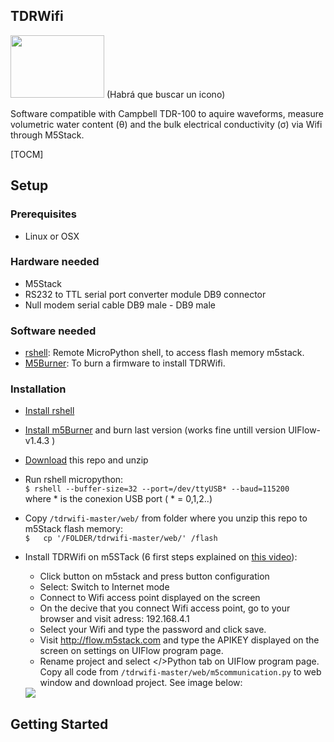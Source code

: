 ## TDRWifi

<img src="https://blogs.protegerse.com/wp-content/imagenes/wifi_krack.png" data-canonical-src="https://gyazo.com/eb5c5741b6a9a16c692170a41a49c858.png" width="150" height="100" />
(Habrá que buscar un icono)

Software compatible with Campbell TDR-100 to aquire waveforms, measure volumetric water content (θ) and the bulk electrical conductivity (σ)  via Wifi through M5Stack.

 [TOCM]

## Setup

### Prerequisites
- Linux or OSX


### Hardware needed
- M5Stack
- RS232 to TTL serial port converter module DB9 connector
- Null modem serial cable DB9 male - DB9 male

### Software needed
- [rshell](https://github.com/dhylands/rshell): Remote MicroPython shell, to access flash memory m5stack.  
- [M5Burner](https://github.com/m5stack/m5-docs/blob/master/docs/en/related_documents/M5Burner.md): To burn a firmware to install TDRWifi.

### Installation
 - [Install rshell ](https://github.com/dhylands/rshell#installation)
 - [Install m5Burner](https://github.com/m5stack/m5-docs/blob/master/docs/en/related_documents/M5Burner.md#m5burner-1) and burn last version (works fine untill version UIFlow-v1.4.3 )
 - [Download](https://github.com/an0nio/tdrwifi/archive/master.zip) this repo and unzip
 - Run rshell micropython:<br/>
    ```$ rshell --buffer-size=32 --port=/dev/ttyUSB* --baud=115200``` <br/>
    where \* is the conexion USB port ( \* = 0,1,2..)
 - Copy `/tdrwifi-master/web/` from folder where you unzip this repo  to m5Stack flash memory:<br/>
    `$   cp '/FOLDER/tdrwifi-master/web/' /flash`
 
- Install TDRWifi on m5STack (6 first steps explained on [this video](https://www.youtube.com/watch?v=UVUprvXjUbA)):
  - Click button on m5stack and press button configuration
  - Select: Switch to Internet mode
  - Connect to Wifi access point displayed on the screen
  - On the decive that you connect Wifi access point, go to your browser and visit adress: 192.168.4.1
  - Select your Wifi and type the password and click save.
  - Visit http://flow.m5stack.com and type the APIKEY displayed on the screen on settings on UIFlow program page.
  - Rename project and select </>Python tab on UIFlow program page. Copy all code from `/tdrwifi-master/web/m5communication.py` to web window and download project. See image below:
  <img src="https://github.com/an0nio/tdrwifi/blob/master/imgs/flowStep_1.png?raw=true" >



## Getting Started


